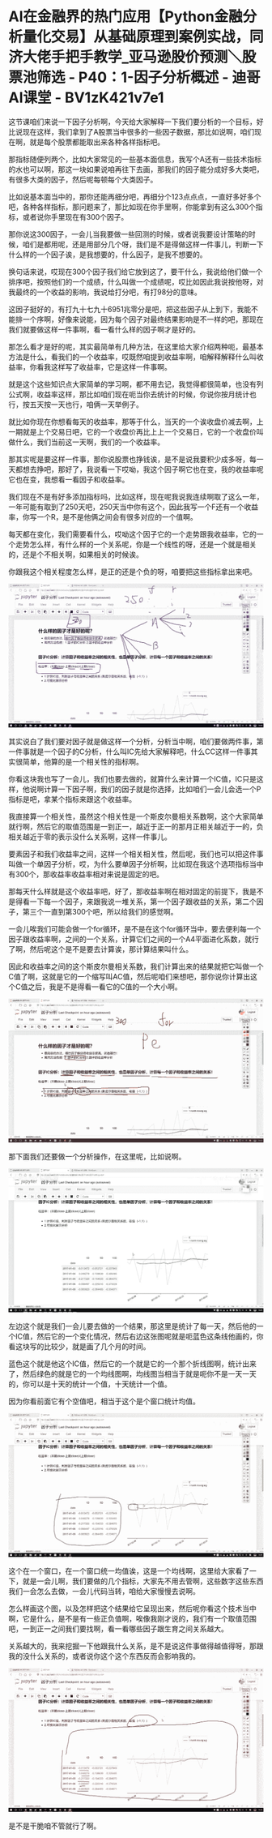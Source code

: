 # AI在金融界的热门应用【Python金融分析量化交易】从基础原理到案例实战，同济大佬手把手教学_亚马逊股价预测＼股票池筛选 - P40：1-因子分析概述 - 迪哥AI课堂 - BV1zK421v7e1

这节课咱们来说一下因子分析啊，今天给大家解释一下我们要分析的一个目标，好比说现在这样，我们拿到了A股票当中很多的一些因子数据，那比如说啊，咱们现在啊，就是每个股票都能取出来各种各样指标吧。

那指标随便列两个，比如大家常见的一些基本面信息，我写个A还有一些技术指标的水也可以啊，那这一块如果说咱再往下去画，那我们的因子能分成好多大类吧，有很多大类的因子，然后呢每顿每个大类因子。

比如说基本面当中的，那你还能再细分吧，再细分个123点点点，一直好多好多个吧，各种各样指标，那问题来了，那比如现在你手里啊，你能拿到有这么300个指标，或者说你手里现在有300个因子。

那你说这300因子，一会儿当我要做一些回测的时候，或者说我要设计策略的时候，咱们是都用呢，还是用部分几个呀，我们是不是得做这样一件事儿，判断一下什么样的一个因子诶，是我想要的，什么因子，是我不想要的。

换句话来说，哎现在300个因子我们给它放到这了，要干什么，我说给他们做一个排序吧，按照他们的一个成绩，什么叫做一个成绩呢，哎比如因此我说按他呀，对我最终的一个收益的影响，我说给打分吧，有打98分的意味。

这因子挺好的，有打九十七九十6951兆零分是吧，把这些因子从上到下，我能不能排一个序啊，好像来说能，因为每个因子对最终结果影响是不一样的吧，那现在我们就要做这样一件事啊，看一看什么样的因子啊才是好的。

那怎么看才是好的呢，其实最简单有几种方法，在这里给大家介绍两种呃，最基本方法是什么，看我们的一个收益率，哎既然咱提到收益率啊，咱解释解释什么叫收益率，你看我这样写了收益率，它是这样一件事啊。

就是这个这些知识点大家简单的学习啊，都不用去记，我觉得都很简单，也没有列公式啊，收益率这样，那比如咱们现在呃当你去统计的时候，你说你按月统计也行，按五天按一天也行，咱俩一天举例子。

就比如你现在你想看每天的收益率，那等于什么，当天的一个诶收盘价减去啊，上一期就是上个交易日吧，它的一个收盘价再比上上一个交易日，它的一个收盘价叫做什么，我们当前这一天啊，我们的一个收益率。

那其实呢是要这样一件事，那你说股票也挣钱诶，是不是说我要积少成多呀，每一天都想去挣吧，那好了，我说看一下哎呦，我这个因子啊它也在变，我的收益率呢它也在变，我想看一看因子和收益率。

我们现在不是有好多添加指标吗，比如这样，现在呢我说我连续啊取了这么一年，一年可能有取到了250天吧，250天当中你有这个，因此我写一个F还有一个收益率，你写一个R，是不是他俩之间会有很多对应的一个值啊。

每天都在变化，我们需要看什么，哎呦这个因子它的一个走势跟我收益率，它的一个走势怎么样，有什么样的一个关系呢，你是一个线性的呀，还是一个就是相关的，还是个不相关啊，如果相关的时候诶。

你跟我这个相关程度怎么样，是正的还是个负的呀，咱要把这些指标拿出来吧。

![](img/14da01e455f25393a089ca8a8fe05d22_1.png)

其实说白了我们要对因子就是做这样一个分析，分析当中啊，咱们要做两件事，第一件事就是一个因子的C分析，什么叫IC先给大家解释吧，什么CC这样一件事其实很简单，他算的是一个相关性的指标啊。

你看这块我也写了一会儿，我们也要去做的，就算什么来计算一个IC值，IC只是这样，他说啊计算一下因子啊，我们的因子就是你选择，比如咱们一会儿会选一个P指标是吧，拿某个指标来跟这个收益率。

我直接算一个相关性，虽然这个相关性是一个斯皮尔曼相关系数啊，这个大家简单就行啊，然后它的取值范围是一到正一，越近于正一的那月正相关越近于一的，负相关越近于零的表示没什么关系啊，这样一件事儿。

要素因子和我们收益率之间，这样一个相关相关性，然后呢，我们也可以把这件事叫做一个单因子分析，哎，为什么要单因子分析啊，比如现在我这个选项指标当中有300个，那收益率收益率相对来说是固定的吧。

那每天什么样就是这个收益率吧，好了，那收益率啊在相对固定的前提下，我是不是得看一下每一个因子，来跟我说一堆关系，第一个因子跟收益的关系，第二个因子，第三个一直到第300个吧，所以给我们的感觉啊。

一会儿唉我们可能会做一个for循环，是不是在这个for循环当中，要去便利每一个因子跟收益率啊，之间的一个关系，计算它们之间的一个A4平面进化系数，就行了啊，然后呢这个是不是要去计算诶，那计算结果叫什么。

因此和收益率之间的这个斯皮尔曼相关系数，我们计算出来的结果就把它叫做一个C值了啊，这就是它的一个缩写叫AC值，然后呢咱们来想吧，那你说你计算出这个C值之后，我是不是得看一看它的C值的一个大小啊。



![](img/14da01e455f25393a089ca8a8fe05d22_3.png)

那下面我们还要做一个分析操作，在这里呢，比如说啊。

![](img/14da01e455f25393a089ca8a8fe05d22_5.png)

左边这个就是我们一会儿要去做的一个结果，那这里是统计了每一天，然后他的一个IC值，然后它的一个变化情况，然后右边这张图呢就是呃蓝色这条线他画的，你看这块写的比较少，就是画了几个月的时间。

蓝色这个就是他这个IC值，然后它的一个就是它的一个那个折线图啊，统计出来了，然后绿色的就是它的一个均线图啊，均线图当相当于就是呃你不是一天一天的，你可以是十天的统计一个值，十天统计一个值。

因为你看前面它有个空值吧，相当于这个是个窗口统计均值。

![](img/14da01e455f25393a089ca8a8fe05d22_7.png)

这个在一个窗口，在一个窗口统一均值诶，这是一个均线啊，这里给大家看了一下，就是一会儿啊，我们要做的几个指标，大家先不用去管啊，这些数字这些东西我们一会怎么去做，一会儿代码当转，咱给大家慢慢去说啊。

怎么样画这个图，以及怎样把这个结果给它呈现出来，然后呢你看这个技术当中啊，它是什么，是不是有一些正负值啊，唉像我刚才说的，我们有一个取值范围吧，一到正一之间我们要找啊，看一看哪些因子跟生育之间关系越大。

关系越大的，我来挖掘一下他跟我什么关系，是不是说这件事做得越值得呀，那跟我的没什么关系的，或者说你这个这个东西反而会影响我的。



![](img/14da01e455f25393a089ca8a8fe05d22_9.png)

是不是干脆咱不管就行了啊。
